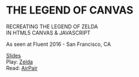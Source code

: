# THE LEGEND OF CANVAS
RECREATING THE LEGEND OF ZELDA  
IN HTML5 CANVAS & JAVASCRIPT

As seen at Fluent 2016 - San Francisco, CA

[Slides](tinyurl.com/fluentzelda)  
Play: [Zelda](http://anonymous-function.com/zelda-canvas)  
Read: [AirPair](https://www.airpair.com/javascript/posts/the-legend-of-canvas)
